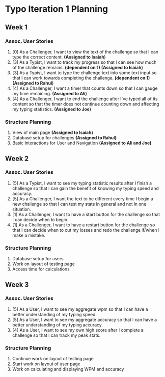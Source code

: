 ﻿# Typo Iteration 1 Planning

## Week 1
### Assoc. User Stories
1. [0] As a Challenger, I want to view the text of the challenge so that I can type the correct content. **(Assigned to Isaiah)**
2. [3] As a Typist, I want to track my progress so that I can see how much of the challenge remains. **(dependent on 1)**  **(Assigned to Isaiah)**
3. [3] As a Typist, I want to type the challenge text into some text input so that I can work towards completing the challenge. **(dependent on 1)** **(Assigned to Rahul)**
4. [4] As a Challenger, I want a timer that counts down so that I can gauge my time remaining. **(Assigned to Ali)**
5. [4] As a Challenger, I want to end the challenge after I've typed all of its content so that the timer does not continue counting down and affecting my typing statistics. **(Assigned to Joe)**
### Structure Planning
1. View of main page **(Assigned to Isaiah)**
2. Database setup for challenges **(Assigned to Rahul)**
3. Basic Interactions for User and Navigation **(Assigned to Ali and Joe)**

## Week 2 
### Assoc. User Stories
1. [5] As a Typist, I want to see my typing statistic results after I finish a challenge so that I can gain the benefit of knowing my typing speed and accuracy.
2. [5] As a Challenger, I want the text to be different every time I begin a new challenge so that I can test my stats in general and not in one situation. 
3. [1] As a Challenger, I want to have a start button for the challenge so that I can decide when to begin.
4. [1] As a Challenger, I want to have a restart button for the challenge so that I can decide when to cut my losses and redo the challenge if/when I make a mistake.
### Structure Planning
1. Database setup for users
2. Work on layout of testing page
3. Access time for calculations

## Week 3 
### Assoc. User Stories
1. [5] As a User, I want to see my aggregate wpm so that I can have a better understanding of my typing speed.
2. [5] As a User, I want to see my aggregate accuracy so that I can have a better understanding of my typing accuracy.
3. [4] As a User, I want to see my own high score after I complete a challenge so that I can track my peak stats.
### Structure Planning
1. Continue work on layout of testing page
2. Start work on layout of user page
3. Work on calculating and displaying WPM and accuracy
